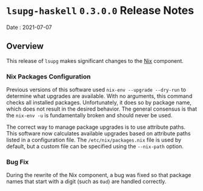 # `lsupg-haskell` `0.3.0.0` Release Notes

Date
: 2021-07-07

## Overview

This release of `lsupg` makes significant changes to the [Nix][] component.

[Nix]: <https://nixos.org/>

### Nix Packages Configuration

Previous versions of this software used `nix-env --upgrade --dry-run` to
determine what upgrades are available.  With no arguments, this command checks
all installed packages.  Unfortunately, it does so by package name, which does
not result in the desired behavior.  The general consensus is that the
`nix-env -u` is fundamentally broken and should never be used.

The correct way to manage package upgrades is to use attribute paths.  This
software now calculates available upgrades based on attribute paths listed in
a configuration file.  The `/etc/nix/packages.nix` file is used by default,
but a custom file can be specified using the `--nix-path` option.

### Bug Fix

During the rewrite of the Nix component, a bug was fixed so that package names
that start with a digit (such as `0ad`) are handled correctly.
